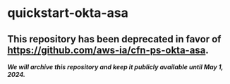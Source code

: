 # quickstart-okta-asa 
## This repository has been deprecated in favor of https://github.com/aws-ia/cfn-ps-okta-asa. 
***We will archive this repository and keep it publicly available until May 1, 2024.***
